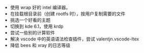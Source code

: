 * 使用 wrap 好的 intel 编译器。
* 在挂载根目录前（创建 rootfs 时），按用户复制需要的文件
* 挑选一个好看的主题
* 切换到 kde 6.1，使用 krdp
* 尝试一些别的计算软件
* 解决 vscode 中的英语语法检查插件，尝试 valentjn.vscode-ltex
* 降低 bees 和 xray 的日志等级
